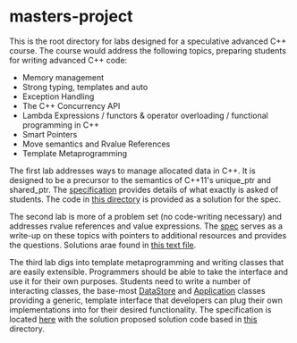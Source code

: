 # masters-project

This is the root directory for labs designed for a speculative advanced C++
course. The course would address the following topics, preparing students
for writing advanced C++ code:

- Memory management
- Strong typing, templates and auto
- Exception Handling
- The C++ Concurrency API
- Lambda Expressions / functors & operator overloading / functional programming in C++
- Smart Pointers
- Move semantics and Rvalue References
- Template Metaprogramming

The first lab addresses ways to manage allocated data in C++. It is designed to
be a precursor to the semantics of C++11's unique_ptr and shared_ptr. The
[specification](pointers/spec.html) provides details of what
exactly is asked of students. The code in [this directory](smartpointers/final-lab/)
is provided as a solution for the spec.

The second lab is more of a problem set (no code-writing necessary) and addresses
rvalue references and value expressions. The [spec](value-expr/value-expressions.html)
serves as a write-up on these topics with pointers to additional resources and provides
the questions. Solutions arae found in [this text file](value-expr/questions.txt).

The third lab digs into template metaprogramming and writing classes that are easily
extensible. Programmers should be able to take the interface and use it for their
own purposes. Students need to write a number of interacting classes, the base-most
[DataStore](coding/DataStore.h) and [Application](coding/Application.h) classes
providing a generic, template interface that developers can plug their own
implementations into for their desired functionality. The specification is located
[here](coding/spec.html) with the solution proposed solution code based in
[this](coding/) directory.
